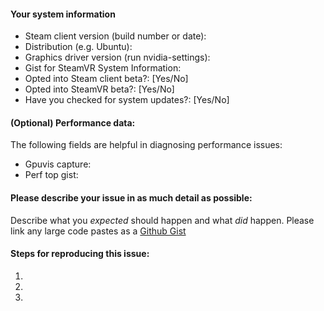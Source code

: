 #### Your system information
* Steam client version (build number or date): 
* Distribution (e.g. Ubuntu): 
* Graphics driver version (run nvidia-settings):
* Gist for SteamVR System Information: 
* Opted into Steam client beta?: [Yes/No]
* Opted into SteamVR beta?: [Yes/No]
* Have you checked for system updates?: [Yes/No]

#### (Optional) Performance data:
The following fields are helpful in diagnosing performance issues:
* Gpuvis capture:
* Perf top gist:

#### Please describe your issue in as much detail as possible:
Describe what you _expected_ should happen and what _did_ happen. Please link any large code pastes as a [Github Gist](https://gist.github.com/)

#### Steps for reproducing this issue:
1. 
2. 
3. 
